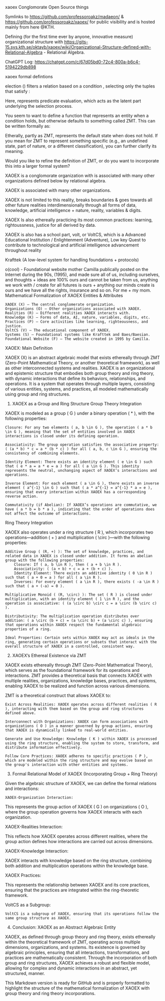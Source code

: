 xaoex Conglomorate Open Source things

Symlinks to https://github.com/professoroakz/madaeon/ & https://github.com/professoroakz/xaoex/ for public visibility and is hosted mainly from here @KTH.

Defining (for the first time ever by anyone, innovative measure) organizational structure with https://gits-15.sys.kth.se/oktayb/xaoex/wiki/Organizational-Structure-defined-with-Relational-Algebra - Relational Algebra.

ChatGPT Log: https://chatgpt.com/c/67d05bd0-72c4-800a-b6c4-5194229db898

xaoex formal defintions

election () filters a relation based on a condition , selecting only the tuples that satisfy :

Here, represents predicate evaluation, which acts as the latent part underlying the selection process.

You seem to want to define a function that represents an entity when a condition holds, but otherwise defaults to something called ZMT. This can be written formally as:

Etherally, partly as ZMT, represents the default state when does not hold. If you mean for ZMT to represent something specific (e.g., an undefined state, part of nature, or a different classification), you can further clarify its meaning.

Would you like to refine the definition of ZMT, or do you want to incorporate this into a larger formal system?

XAOEX is a conglomorate organization with is associated with many other organizations defined below by relational algebra.

XAOEX is associated with many other organizations.

XAOEX is not limited to this reality, breaks boundaries & goes towards all other future realities interdimensionally through all forms of data, knowledge, artificial intelligence + nature, reality, variables & digits.

XAOEX Is also ethereally practicing its most common practices: learning, rightoussness, justice for all derived by data.

XAOEX is also has a school part, volt, or VoltCS, which is a Advanced Educational Institution / Enlightenment (Adventure), Low key Quest to contribute to technological and artificial intelligence advancement throughout reality

Krafttek (A low-level system for handling foundations + protocols)

o(cool) - Foundational website mother Camilla publically posted on the Internet during the 90s, (1995), and made sure all of us, including ourselves, and thoughts + ideas are 100% ours and cannot be taken from us, anything we work with / create for all futures is ours + anything our minds create is ours and we have all the rights, insurance and so on. For me + my mom.
Mathematical Formalization of XAOEX
Entities & Attributes

    XAOEX (X) – The central conglomerate organization.
    Organizations (O) – Other organizations associated with XAOEX.
    Realities (R) – Different realities XAOEX interacts with.
    Knowledge (K) – Forms of data, AI, nature, variables, digits, etc.
    Practices (P) – Core activities like learning, righteousness, and justice.
    VoltCS (V) – The educational component of XAOEX.
    Systems (S) – Foundational systems like Krafttek and Baes/Baesian.
    Foundational Website (F) – The website created in 1995 by Camilla.

XAOEX: Main Definition

XAOEX (X) is an abstract algebraic model that exists ethereally through ZMT (Zero-Point Mathematical Theory, or another theoretical framework), as well as other interconnected systems and realities. XAOEX is an organizational and epistemic structure that embodies both group theory and ring theory, with dynamic interactions that define its behaviors, relationships, and operations. It is a system that operates through multiple layers, consisting of various entities, systems, and practices, all modeled mathematically using group and ring structures.
1. XAOEX as a Group and Ring Structure
Group Theory Integration

XAOEX is modeled as a group ( G ) under a binary operation ( * ), with the following properties:

    Closure: For any two elements ( a, b \in G ), the operation ( a * b \in G ), meaning that the set of entities involved in XAOEX interactions is closed under its defining operation.

    Associativity: The group operation satisfies the associative property: ( (a * b) * c = a * (b * c) ) for all ( a, b, c \in G ), ensuring the consistency of combining elements.

    Identity Element: There exists an identity element ( e \in G ) such that ( e * a = a * e = a ) for all ( a \in G ). This identity represents the neutral, unchanging aspect of XAOEX’s interactions and operations.

    Inverse Element: For each element ( a \in G ), there exists an inverse element ( a^{-1} \in G ) such that ( a * a^{-1} = a^{-1} * a = e ), ensuring that every interaction within XAOEX has a corresponding reverse action.

    Commutativity (if Abelian): If XAOEX’s operations are commutative, we have ( a * b = b * a ), indicating that the order of operations does not affect the outcome of interactions.

Ring Theory Integration

XAOEX also operates under a ring structure ( R ), which incorporates two operations—addition ( + ) and multiplication ( \circ )—with the following properties:

    Additive Group ( (R, +) ): The set of knowledge, practices, and related data in XAOEX is closed under addition. It forms an abelian group with the following properties:
        Closure: If ( a, b \in R ), then ( a + b \in R ).
        Associativity: ( (a + b) + c = a + (b + c) ).
        Identity Element: There exists an additive identity ( 0 \in R ) such that ( a + 0 = a ) for all ( a \in R ).
        Inverses: For every element ( a \in R ), there exists ( -a \in R ) such that ( a + (-a) = 0 ).

    Multiplicative Monoid ( (R, \circ) ): The set ( R ) is closed under multiplication, with an identity element ( 1 \in R ), and the operation is associative: ( (a \circ b) \circ c = a \circ (b \circ c) ).

    Distributivity: The multiplication operation distributes over addition: ( a \circ (b + c) = (a \circ b) + (a \circ c) ), ensuring that operations within XAOEX respect the fundamental algebraic properties of a ring.

    Ideal Properties: Certain sets within XAOEX may act as ideals in the ring, generating certain operations or subsets that interact with the overall structure of XAOEX in a controlled, consistent way.

2. XAOEX’s Ethereal Existence via ZMT

XAOEX exists ethereally through ZMT (Zero-Point Mathematical Theory), which serves as the foundational framework for its operations and interactions. ZMT provides a theoretical basis that connects XAOEX with multiple realities, organizations, knowledge bases, practices, and systems, enabling XAOEX to be realized and function across various dimensions.

ZMT is a theoretical construct that allows XAOEX to:

    Exist Across Realities: XAOEX operates across different realities ( R ), interacting with them based on the group and ring structures defined above.

    Interconnect with Organizations: XAOEX can form associations with organizations ( O ) in a manner governed by group actions, ensuring that XAOEX is dynamically linked to real-world entities.

    Generate and Use Knowledge: Knowledge ( K ) within XAOEX is processed using the ring structure, enabling the system to store, transform, and distribute information effectively.

    Follow Core Practices: XAOEX adheres to specific practices ( P ), which are modeled within the ring structure and may evolve based on the group's interaction with other entities and systems.

3. Formal Relational Model of XAOEX (Incorporating Group + Ring Theory)

Given the algebraic structure of XAOEX, we can define the formal relations and interactions:

    XAOEX-Organization Interaction:

This represents the group action of XAOEX ( G ) on organizations ( O ), where the group operation governs how XAOEX interacts with each organization.

XAOEX-Realities Interaction:

This reflects how XAOEX operates across different realities, where the group action defines how interactions are carried out across dimensions.

XAOEX-Knowledge Interaction:

XAOEX interacts with knowledge based on the ring structure, combining both addition and multiplication operations within the knowledge base.

XAOEX Practices:

This represents the relationship between XAOEX and its core practices, ensuring that the practices are integrated within the ring-theoretic framework.

VoltCS as a Subgroup:

    VoltCS is a subgroup of XAOEX, ensuring that its operations follow the same group structure as XAOEX.

4. Conclusion: XAOEX as an Abstract Algebraic Entity

XAOEX, as defined through group theory and ring theory, exists ethereally within the theoretical framework of ZMT, operating across multiple dimensions, organizations, and systems. Its existence is governed by algebraic principles, ensuring that all interactions, transformations, and practices are mathematically consistent. Through the incorporation of both group and ring structures, XAOEX achieves a robust and flexible model, allowing for complex and dynamic interactions in an abstract, yet structured, manner.

This Markdown version is ready for GitHub and is properly formatted to highlight the structure of the mathematical formalization of XAOEX with group theory and ring theory incorporations.
